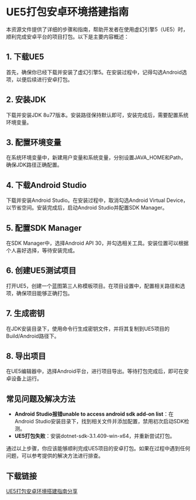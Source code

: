 # UE5打包安卓环境搭建指南

本资源文件提供了详细的步骤和指南，帮助开发者在使用虚幻引擎5（UE5）时，顺利完成安卓平台的项目打包。以下是主要内容概述：

## 1. 下载UE5
首先，确保你已经下载并安装了虚幻引擎5。在安装过程中，记得勾选Android选项，以便后续进行安卓打包。

## 2. 安装JDK
下载并安装JDK 8u77版本。安装路径保持默认即可，安装完成后，需要配置系统环境变量。

## 3. 配置环境变量
在系统环境变量中，新建用户变量和系统变量，分别设置JAVA_HOME和Path，确保JDK路径正确配置。

## 4. 下载Android Studio
下载并安装Android Studio。在安装过程中，取消勾选Android Virtual Device，以节省空间。安装完成后，启动Android Studio并配置SDK Manager。

## 5. 配置SDK Manager
在SDK Manager中，选择Android API 30，并勾选相关工具。安装位置可以根据个人喜好选择，等待安装完成。

## 6. 创建UE5测试项目
打开UE5，创建一个蓝图第三人称模板项目。在项目设置中，配置相关路径和选项，确保项目能够正确打包。

## 7. 生成密钥
在JDK安装目录下，使用命令行生成密钥文件，并将其复制到UE5项目的Build/Android路径下。

## 8. 导出项目
在UE5编辑器中，选择Android平台，进行项目导出。等待打包完成后，即可在安卓设备上运行。

## 常见问题及解决方法
- **Android Studio报错unable to access android sdk add-on list**：在Android Studio安装目录下，找到相关文件并添加配置，禁用初次启动SDK检测。
- **UE5打包失败**：安装dotnet-sdk-3.1.409-win-x64，并重新尝试打包。

通过以上步骤，你应该能够顺利完成UE5项目的安卓打包。如果在过程中遇到任何问题，可以参考提供的解决方法进行排查。

## 下载链接

[UE5打包安卓环境搭建指南分享](https://pan.quark.cn/s/3fa2f2cbd25e)